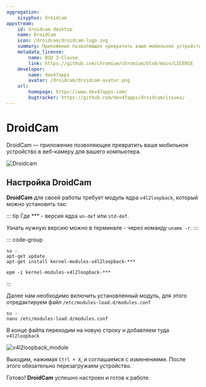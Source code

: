 ```yaml
---
aggregation:
    sisyphus: droidcam
appstream:
    id: droidcam.desktop
    name: DroidCam
    icon: /droidcam/droidcam-logo.svg
    summary: Приложение позволяющее превратить ваше мобильное устройство в веб-камеру для вашего компьютера.
    metadata_license:
        name: BSD 3-Clause
        link: https://github.com/chromium/chromium/blob/main/LICENSE
    developer:
        name: dev47apps
        avatar: /droidcam/droidcam-avatar.png
    url:
        homepage: https://www.dev47apps.com/
        bugtracker: https://github.com/dev47apps/droidcam/issues/
---
```


# DroidCam

DroidCam — приложение позволяющее превратить ваше мобильное устройство в веб-камеру для вашего компьютера.

![Droidcam](/droidcam/droidcam-1.png)

<!--@include: @apps/_parts/install/content-repo.md-->

## Настройка DroidCam

**DroidCam** для своей работы требует модуль ядра `v4l2loopback`, который можно установить так:

::: tip
Где \*\*\* - версия ядра `un-def` или `std-def`.

Узнать нужную версию можно в терминале - через команду `uname -r`.
:::

::: code-group

```shell[apt-get]
su -
apt-get update
apt-get install kernel-modules-v4l2loopback-***
```

```shell[epm]
epm -i kernel-modules-v4l2loopback-***
```

:::

Далее нам необходимо включить установленный модуль, для этого отредактируем файл `/etc/modules-load.d/modules.conf`

```shell
su -
nano /etc/modules-load.d/modules.conf
```

В конце файла переходим на новую строку и добавляем туда `v4l2loopback`

![v4l2loopback_module](/droidcam/v4l2loopback.gif)

Выходим, нажимая `Ctrl + X`, и соглашаемся с изменениями.
После этого обязательно перезагружаем устройство.

Готово! **DroidCam** успешно настроен и готов к работе.

